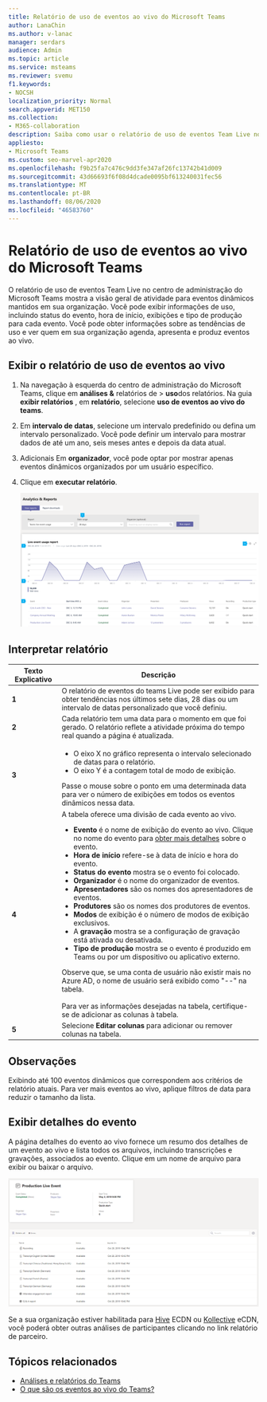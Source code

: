 ```yaml
---
title: Relatório de uso de eventos ao vivo do Microsoft Teams
author: LanaChin
ms.author: v-lanac
manager: serdars
audience: Admin
ms.topic: article
ms.service: msteams
ms.reviewer: svemu
f1.keywords:
- NOCSH
localization_priority: Normal
search.appverid: MET150
ms.collection:
- M365-collaboration
description: Saiba como usar o relatório de uso de eventos Team Live no centro de administração do Microsoft Teams para obter uma visão geral da atividade de eventos do teams Live em sua organização.
appliesto:
- Microsoft Teams
ms.custom: seo-marvel-apr2020
ms.openlocfilehash: f9b25fa7c476c9dd3fe347af26fc13742b41d009
ms.sourcegitcommit: 43d66693f6f08d4dcade0095bf613240031fec56
ms.translationtype: MT
ms.contentlocale: pt-BR
ms.lasthandoff: 08/06/2020
ms.locfileid: "46583760"
---
```

# <a name="microsoft-teams-live-event-usage-report"></a>Relatório de uso de eventos ao vivo do Microsoft Teams

O relatório de uso de eventos Team Live no centro de administração do Microsoft Teams mostra a visão geral de atividade para eventos dinâmicos mantidos em sua organização. Você pode exibir informações de uso, incluindo status do evento, hora de início, exibições e tipo de produção para cada evento. Você pode obter informações sobre as tendências de uso e ver quem em sua organização agenda, apresenta e produz eventos ao vivo.

## <a name="view-the-live-event-usage-report"></a>Exibir o relatório de uso de eventos ao vivo

1. Na navegação à esquerda do centro de administração do Microsoft Teams, clique em **análises &** relatórios de  >  **uso**dos relatórios. Na guia **exibir relatórios** , em **relatório**, selecione **uso de eventos ao vivo do teams**.
2. Em **intervalo de datas**, selecione um intervalo predefinido ou defina um intervalo personalizado. Você pode definir um intervalo para mostrar dados de até um ano, seis meses antes e depois da data atual.
3. Adicionais Em **organizador**, você pode optar por mostrar apenas eventos dinâmicos organizados por um usuário específico.
4. Clique em **executar relatório**.  

    ![Captura de tela do relatório de uso de eventos do teams Live no centro de administração do teams com textos explicativos](../media/teams-live-event-usage-report-with-callouts.png "Captura de tela do relatório de uso de eventos do teams Live no centro de administração do teams com textos explicativos")

## <a name="interpret-the-report"></a>Interpretar relatório

|Texto Explicativo |Descrição  |
|--------|-------------|
|**1**   |O relatório de eventos do teams Live pode ser exibido para obter tendências nos últimos sete dias, 28 dias ou um intervalo de datas personalizado que você definiu. |
|**2**   |Cada relatório tem uma data para o momento em que foi gerado. O relatório reflete a atividade próxima do tempo real quando a página é atualizada. |
|**3**   |<ul><li>O eixo X no gráfico representa o intervalo selecionado de datas para o relatório.</li> <li> O eixo Y é a contagem total de modo de exibição.</li> </ul>Passe o mouse sobre o ponto em uma determinada data para ver o número de exibições em todos os eventos dinâmicos nessa data.|
|**4**   |A tabela oferece uma divisão de cada evento ao vivo. <ul><li>**Evento** é o nome de exibição do evento ao vivo. Clique no nome do evento para [obter mais detalhes](#view-event-details) sobre o evento. </li> <li>**Hora de início** refere-se à data de início e hora do evento.</li> <li>**Status do evento** mostra se o evento foi colocado.  </li><li>**Organizador** é o nome do organizador de eventos.</li> <li>**Apresentadores** são os nomes dos apresentadores de eventos.</li><li>**Produtores** são os nomes dos produtores de eventos.</li><li>**Modos** de exibição é o número de modos de exibição exclusivos.</li><li>A **gravação** mostra se a configuração de gravação está ativada ou desativada.</li><li>**Tipo de produção** mostra se o evento é produzido em Teams ou por um dispositivo ou aplicativo externo.</li></li> </ul>Observe que, se uma conta de usuário não existir mais no Azure AD, o nome de usuário será exibido como "--" na tabela. <br><br>Para ver as informações desejadas na tabela, certifique-se de adicionar as colunas à tabela. |
|**5**   |Selecione **Editar colunas** para adicionar ou remover colunas na tabela.|

## <a name="notes"></a>Observações
Exibindo até 100 eventos dinâmicos que correspondem aos critérios de relatório atuais. Para ver mais eventos ao vivo, aplique filtros de data para reduzir o tamanho da lista.

## <a name="view-event-details"></a>Exibir detalhes do evento

A página detalhes do evento ao vivo fornece um resumo dos detalhes de um evento ao vivo e lista todos os arquivos, incluindo transcrições e gravações, associados ao evento. Clique em um nome de arquivo para exibir ou baixar o arquivo.

![Captura de tela mostrando detalhes de um evento ao vivo](../media/teams-live-event-usage-report-event-detail.png)

Se a sua organização estiver habilitada para [Hive](https://www.hivestreaming.com/partners/integration-partners/microsoft/) ECDN ou [Kollective](https://kollective.com) eCDN, você poderá obter outras análises de participantes clicando no link relatório de parceiro.

## <a name="related-topics"></a>Tópicos relacionados

- [Análises e relatórios do Teams](teams-reporting-reference.md)
- [O que são os eventos ao vivo do Teams?](../teams-live-events/what-are-teams-live-events.md)
